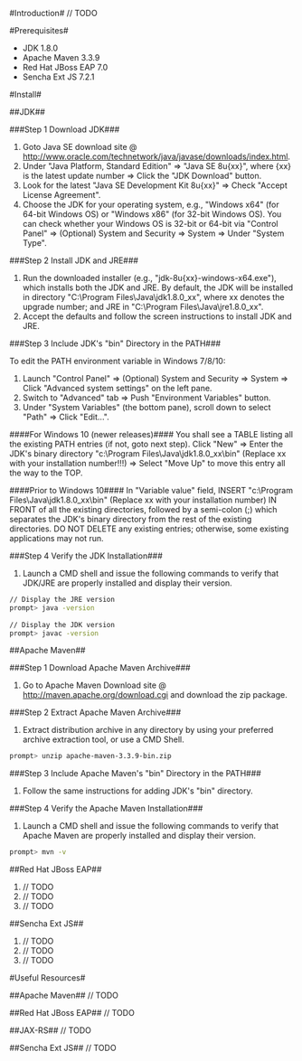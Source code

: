 #Introduction#
// TODO

#Prerequisites#
- JDK 1.8.0
- Apache Maven 3.3.9
- Red Hat JBoss EAP 7.0
- Sencha Ext JS 7.2.1

#Install#

##JDK##

###Step 1 Download JDK###

1. Goto Java SE download site @ http://www.oracle.com/technetwork/java/javase/downloads/index.html.
2.  Under "Java Platform, Standard Edition" ⇒ "Java SE 8u{xx}", where {xx} is the latest update number ⇒ Click the "JDK Download" button.
3. Look for the latest "Java SE Development Kit 8u{xx}" ⇒ Check "Accept License Agreement".
4. Choose the JDK for your operating system, e.g., "Windows x64" (for 64-bit Windows OS) or "Windows x86" (for 32-bit Windows OS). You can check whether your Windows OS is 32-bit or 64-bit via "Control Panel" ⇒ (Optional) System and Security ⇒ System ⇒ Under "System Type".

###Step 2 Install JDK and JRE###

1. Run the downloaded installer (e.g., "jdk-8u{xx}-windows-x64.exe"), which installs both the JDK and JRE. By default, the JDK will be installed in directory "C:\Program Files\Java\jdk1.8.0_xx", where xx denotes the upgrade number; and JRE in "C:\Program Files\Java\jre1.8.0_xx".
2. Accept the defaults and follow the screen instructions to install JDK and JRE.

###Step 3 Include JDK's "bin" Directory in the PATH###

To edit the PATH environment variable in Windows 7/8/10:

1. Launch "Control Panel" ⇒ (Optional) System and Security ⇒ System ⇒ Click "Advanced system settings" on the left pane.
2. Switch to "Advanced" tab ⇒ Push "Environment Variables" button.
3. Under "System Variables" (the bottom pane), scroll down to select "Path" ⇒ Click "Edit...".

####For Windows 10 (newer releases)####
You shall see a TABLE listing all the existing PATH entries (if not, goto next step). Click "New" ⇒ Enter the JDK's binary directory "c:\Program Files\Java\jdk1.8.0_xx\bin" (Replace xx with your installation number!!!) ⇒ Select "Move Up" to move this entry all the way to the TOP.
    
####Prior to Windows 10####
In "Variable value" field, INSERT "c:\Program Files\Java\jdk1.8.0_xx\bin" (Replace xx with your installation number) IN FRONT of all the existing directories, followed by a semi-colon (;) which separates the JDK's binary directory from the rest of the existing directories. DO NOT DELETE any existing entries; otherwise, some existing applications may not run. 
    
###Step 4 Verify the JDK Installation###

1. Launch a CMD shell and issue the following commands to verify that JDK/JRE are properly installed and display their version.
```bash
// Display the JRE version
prompt> java -version
 
// Display the JDK version
prompt> javac -version
```

##Apache Maven##

###Step 1 Download Apache Maven Archive###
1. Go to Apache Maven Download site @ http://maven.apache.org/download.cgi and download the zip package.

###Step 2 Extract Apache Maven Archive###

1. Extract distribution archive in any directory by using your preferred archive extraction tool, or use a CMD Shell.

```bash
prompt> unzip apache-maven-3.3.9-bin.zip
```

###Step 3 Include Apache Maven's "bin" Directory in the PATH###

1. Follow the same instructions for adding JDK's "bin" directory.

###Step 4 Verify the Apache Maven Installation###
1. Launch a CMD shell and issue the following commands to verify that Apache Maven are properly installed and display their version.

```bash
prompt> mvn -v
```

##Red Hat JBoss EAP##
1. // TODO
2. // TODO
3. // TODO

##Sencha Ext JS##
1. // TODO
2. // TODO
3. // TODO

#Useful Resources#

##Apache Maven##
// TODO

##Red Hat JBoss EAP##
// TODO

##JAX-RS##
// TODO

##Sencha Ext JS##
// TODO
